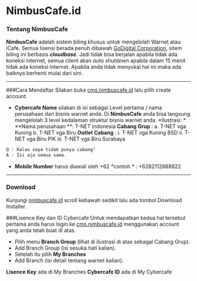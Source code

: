 # NimbusCafe.id


### Tentang NimbusCafe
**NimbusCafe** adalah sistem biling khusus untuk mengelolah Warnet atau iCafe.
Semua lisensi berada penuh dibawah [GoDigital Corporation](https://www.linkedin.com/company/godigital-corporation/ "GoDigital Corporation"), sitem biling ini berbasis ***cloudbase***. Jadi tidak bisa berjalan apabila tidak ada koneksi internet, semua client akan *auto shutdown* apabila dalam 15 menit tidak ada koneksi internet. Apabila anda tidak menyukai hal ini maka ada baiknya berhenti mulai dari sini.

------------


###Cara Mendaftar
Silakan buka [cms.nimbuscafe.id](https://cms.nimbuscafe.id "cms.nimbuscafe.id") lalu pilih create account. 
- **Cybercafe Name** silakan di isi sebagai Level pertama / nama perusahaan dari bisnis warnet anda. Di **NimbusCafe** anda bisa langsung mengelolah 3 level kedalaman struktur bisnis warnet anda.
*Ilustrasi: *
**Nama perusahaan **: T-NET Indonesia
**Cabang Grup** : 
a. T-NET vga Kuning
b. T-NET vga Biru
**Outlet Cabang** :
i. T-NET vga Kuning BSD
ii. T-NET vga Biru PIK
iii. T-NET vga Biru Surabaya
```c
Q : Kalau saya tidak punya cabang? 
A : Isi aja semua sama.
```
- **Mobile Number** harus diawali oleh +62 *contoh * : +6282112888822

------------

### Download
Kunjungi [nimbuscafe.id](https://nimbuscafe.id "nimbuscafe.id") scroll kebawah sedikit lalu ada tombol Download Installer.

###Lisence Key dan ID Cybercafe
Untuk mendapatkan kedua hal tersebut pertama anda harus login ke [cms.nimbuscafe.id](https://cms.nimbuscafe.id "cms.nimbuscafe.id") menggunakan account yang anda telah buat di atas.

- Pilih menu **Branch Group** (lihat di ilustrasi di atas sebagai Cabang Grup).
- Add Branch Group (isi sesuka hati kalian).
- Setelah itu pilih **My Branches**
- Add Branch (isi detail tentang warnet kalian).

**Lisence Key** ada di My Branches
**Cybercafe ID** ada di My Cybercafe

